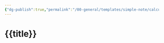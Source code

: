 ```yaml
---
{"dg-publish":true,"permalink":"/00-general/templates/simple-note/calculus-template/"}
---
```


# {{title}}